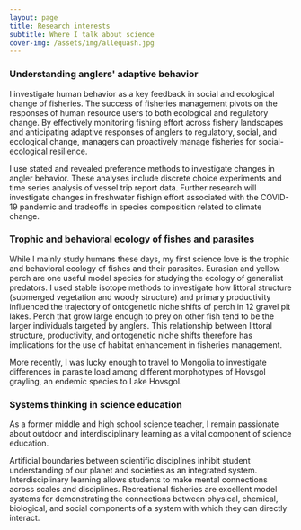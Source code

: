```yaml
---
layout: page
title: Research interests
subtitle: Where I talk about science
cover-img: /assets/img/allequash.jpg
---
```



### Understanding anglers' adaptive behavior

I investigate human behavior as a key feedback in social and ecological change of fisheries. The success of fisheries management pivots on the responses of human resource users to both ecological and regulatory change. By effectively monitoring fishing effort across fishery landscapes and anticipating adaptive responses of anglers to regulatory, social, and ecological change, managers can proactively manage fisheries for social-ecological resilience. 

I use stated and revealed preference methods to investigate changes in angler behavior. These analyses include discrete choice experiments and time series analysis of vessel trip report data. Further research will investigate changes in freshwater fishign effort associated with the COVID-19 pandemic and tradeoffs in species composition related to climate change. 


### Trophic and behavioral ecology of fishes and parasites

While I mainly study humans these days, my first science love is the trophic and behavioral ecology of fishes and their parasites. Eurasian and  yellow perch are one useful model species for studying the ecology of generalist predators. I used stable isotope methods to investigate how littoral structure (submerged vegetation and woody structure) and primary productivity influenced the trajectory of ontogenetic niche shifts of perch in 12 gravel pit lakes. Perch that grow large enough to prey on other fish tend to be the larger individuals targeted by anglers. This relationship between littoral structure, productivity, and ontogenetic niche shifts therefore has implications for the use of habitat enhancement in fisheries management.

More recently, I was lucky enough to travel to Mongolia to investigate differences in parasite load among different morphotypes of Hovsgol grayling, an endemic species to Lake Hovsgol. 

### Systems thinking in science education

As a former middle and high school science teacher, I remain passionate about outdoor and interdisciplinary learning as a vital component of science education. 

Artificial boundaries between scientific disciplines inhibit student understanding of our planet and societies as an integrated system. Interdisciplinary learning allows students to make mental connections across scales and disciplines. Recreational fisheries are excellent model systems for demonstrating the connections between physical, chemical, biological, and social components of a system with which they can directly interact. 